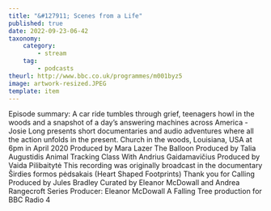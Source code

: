 ```yaml
---
title: "&#127911; Scenes from a Life"
published: true
date: 2022-09-23-06-42
taxonomy:
    category:
        - stream
    tag:
        - podcasts
theurl: http://www.bbc.co.uk/programmes/m001byz5
image: artwork-resized.JPEG
template: item
---
```


Episode summary: A car ride tumbles through grief, teenagers howl in the woods and a snapshot of a day&rsquo;s answering machines across America - Josie Long presents short documentaries and audio adventures where all the action unfolds in the present. Church in the woods, Louisiana, USA at 6pm in April 2020 Produced by Mara Lazer The Balloon Produced by Talia Augustidis Animal Tracking Class With Andrius Gaidamavičius Produced by Vaida Pilibaitytė This recording was originally broadcast in the documentary &Scaron;irdies formos pėdsakais (Heart Shaped Footprints) Thank you for Calling Produced by Jules Bradley Curated by Eleanor McDowall and Andrea Rangecroft Series Producer: Eleanor McDowall A Falling Tree production for BBC Radio 4
